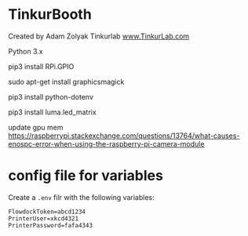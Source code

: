 # TinkurBooth

Created by Adam Zolyak
Tinkurlab
www.TinkurLab.com

Python 3.x

pip3 install RPi.GPIO

sudo apt-get install graphicsmagick

pip3 install python-dotenv

pip3 install luma.led_matrix

update gpu mem
https://raspberrypi.stackexchange.com/questions/13764/what-causes-enospc-error-when-using-the-raspberry-pi-camera-module

# config file for variables

Create a `.env` filr with the following variables:

```
FlowdockToken=abcd1234
PrinterUser=xkcd4321
PrinterPassword=fafa4343
```
